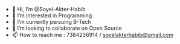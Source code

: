 - 👋 Hi, I’m @Soyel-Akter-Habib
- 👀 I’m interested in Programming
- 🌱 I’m currently persuing B-Tech
- 💞️ I’m looking to collaborate on Open Source
- 📫 How to reach me : 7384236914 / soyelakterhabib@gmail.com

<!---
Soyel-Akter-Habib/Soyel-Akter-Habib is a ✨ special ✨ repository because its `README.md` (this file) appears on your GitHub profile.
You can click the Preview link to take a look at your changes.
--->
